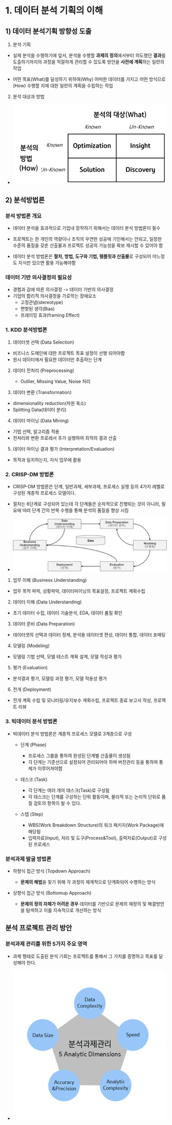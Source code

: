 # 1. 데이터 분석 기획의 이해

## 1) 데이터 분석기획 방향성 도출

1. 분석 기획
  - 실제 분석을 수행하기에 앞서, 분석을 수행할 **과제의 정의**에서부터 의도했던 **결과**를 도출하기까지의 과정을 적절하게 관리할 수 있도록 방안을 **사전에 계획**하는 일련의 작업

  - 어떤 목표(What)를 달성하기 위하여(Why) 어떠한 데이터를 가지고 어떤 방식으로(How) 수행할 지에 대한 일련의 계획을 수립하는 작업

2. 분석 대상과 방법

- ![분석대상 및 분석방법](../img/ADsP2_1.png)


## 2) 분석방법론

### 분석 방법론 개요

- 데이터 분석을 효과적으로 기업내 장착하기 위해서는 데이터 분석 방법론이 필수

- 프로젝트는 한 개인의 역량이나 조직의 우연한 성공에 기인해서는 안되고, 일정한 수준의 품질을 갖춘 산출물과 프로젝트 성공의 가능성을 확보 제시할 수 있어야 함

- 데이터 분석 방법론은 **절차, 방법, 도구와 기법, 템플릿과 산출물**로 구성되어 어느정도 지식만 있으면 활용 가능해야함


### 데이터 기반 의사결정의 필요성

- 경험과 감에 따른 의사결정 -> 데이터 기반의 의사결정
- 기업의 합리적 의사결정을 가로막는 장애요소
  - 고정관념(stereotype)
  - 편향된 생각(Bias)
  - 프레이밍 효과(framing Effect)

### 1. KDD 분석방법론

1. 데이터셋 선택 (Data Selection)
  - 비즈니스 도메인에 대한 프로젝트 목표 설정이 선행 되어야함
  - 원시 데이터에서 필요한 데이터만 추출하는 단계  

2. 데이터 전처리 (Preprocessing)
    - Outlier, Missing Value, Noise 처리  

3. 데이터 변환 (Transformation)
  - dimensionality reduction(차원 축소)
  - Splitting Data(데이터 분리)

4. 데이터 마이닝 (Data Mining)
  - 기법 선택, 알고리즘 적용
  - 전처리와 변환 프로레서 추가 실행하여 최적의 결과 산출

5. 데이터 마이닝 결과 평가 (Interpretation/Evaluation)
  - 목적과 일치하는지, 지식 업무에 활용
  
### 2. CRISP-DM 방법론

- CRISP-DM 방법론은 단계, 일반과제, 세부과제, 프로세스 실행 등의 4가지 레벨로 구성된 계층적 프로세스 모델이다.

- 절차는 6단계로 구성되어 있는데 각 단계들은 순차적으로 진행되는 것이 아니라, 필요에 따라 단계 간의 반복 수행을 통해 분석의 품질을 향상 시킴

- ![CRISP-DM](../img/ADsP2_2.jpg)

1. 업무 이해 (Business Understanding)
  - 업무 목적 파악, 상황파악, 데이터마이닝의 목표설정, 프로젝트 계획수립

2. 데이터 이해 (Data Understanding)
  - 초기 데이터 수집, 데이터 기술분석, EDA, 데이터 품질 확인

3. 데이터 준비 (Data Preparation)
  - 데이터셋의 선택과 데이터 정제, 분석용 데이터셋 편성, 데이터 통합, 데이터 포매팅

4. 모델링 (Modeling)
  - 모델링 기법 선택, 모델 테스트 계획 설계, 모델 작성과 평가

5. 평가 (Evaluation)
  - 분석결과 평가, 모델링 과정 평가, 모델 적용성 평가

6. 전개 (Deployment)
  - 전개 계획 수립 및 모니터링/유지보수 계획수립, 프로젝트 종료 보고서 작성, 프로젝트 리뷰

### 3. 빅데이터 분석 방법론

- 빅데이터 분석 방법론은 계층적 프로세스 모델로 3계층으로 구성
  - 단계 (Phase)
    - 프로세스 그룹을 통하여 완성된 단계별 산출물이 생성됨
    - 각 단계는 기준선으로 설정되어 관리되어야 하며 버전관리 등을 통하여 통제가 이루어져야함

  - 태스크 (Task)
    - 각 단계는 여러 개의 태스크(Task)로 구성됨
    - 각 태스크는 단계를 구성하는 단위 활동이며, 물리적 또는 논리적 단위로 품질 검토의 항목이 될 수 있다.

  - 스텝 (Step)
    - WBS(Work Breakdown Structure)의 워크 패키지(Work Package)에 해당됨
    - 입력자료(Input), 처리 및 도구(Process&Tool), 출력자료(Output)로 구성된 프로세스

### 분석과제 발굴 방법론

- 하향식 접근 방식 (Topdown Approach)
  - **문제의 해법**을 찾기 위해 각 과정이 체계적으로 단계화되어 수행하는 방식

- 상향식 접근 방식 (Bottomup Approach)
  - **문제의 정의 자체가 어려운 경우** 데이터를 기반으로 문제의 재정의 및 해결방안을 탐색하고 이를 지속적으로 개선하는 방식

## 분석 프로젝트 관리 방안

### 분석과제 관리를 위한 5가지 주요 영역

- 과제 형태로 도출된 분석 기회는 프로젝트를 통해서 그 가치를 증명하고 목표를 달성해야 한다.

- ![분석과제관리](../img/ADsP2_3.png)